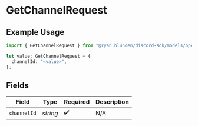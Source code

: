 # GetChannelRequest

## Example Usage

```typescript
import { GetChannelRequest } from "@ryan.blunden/discord-sdk/models/operations";

let value: GetChannelRequest = {
  channelId: "<value>",
};
```

## Fields

| Field              | Type               | Required           | Description        |
| ------------------ | ------------------ | ------------------ | ------------------ |
| `channelId`        | *string*           | :heavy_check_mark: | N/A                |
